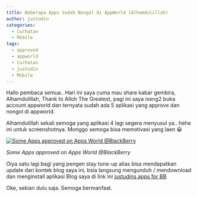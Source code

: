 ```yaml
---
title: Beberapa Apps Sudah Nongol Di AppWorld (Alhamdulillah)
author: justudin
categories:
  - Curhatan
  - Mobile
tags:
  - approved
  - appworld
  - Curhatan
  - justudin
  - Mobile
---
```

Hallo pembaca semua.. Hari ini saya cuma mau share kabar gembira, Alhamdulillah, Thank to Alloh The Greatest, pagi ini saya iseng2 buka account appworld dan ternyata sudah ada 5 aplikasi yang approve dan nongol di appworld.

Alhamdulillah sekali semoga yang aplikasi 4 lagi segera menyusul ya.. hehe ini untuk screenshotnya. Monggo semoga bisa memotivasi yang laen 😀

[<img class="size-large wp-image-88" alt="Some Apps approved on Apps World @BlackBerry" src="/files/uploads/2013/01/blackberryappworld.png?w=625" width="625" height="340" srcset="/files/uploads/2013/01/blackberryappworld-300x163.png 300w, /files/uploads/2013/01/blackberryappworld-768x418.png 768w, /files/uploads/2013/01/blackberryappworld-1024x558.png 1024w, /files/uploads/2013/01/blackberryappworld-1200x654.png 1200w, /files/uploads/2013/01/blackberryappworld.png 1366w" sizes="(max-width: 625px) 100vw, 625px" />](/files/uploads/2013/01/blackberryappworld.png)

*Some Apps approved on Apps World @BlackBerry*



Oiya satu lagi bagi yang pengen stay tune-up alias bisa mendapatkan update dari kontek blog saya ini, bsia langsung mengunduh / mendownload dan menginstall aplikasi Blog saya di link ini <a title="justudin apps" href="http://appworld.blackberry.com/webstore/content/22145432/?countrycode=ID" target="_blank">justudins apps for BB</a>

Oke, sekian dulu saja. Semoga bermanfaat.